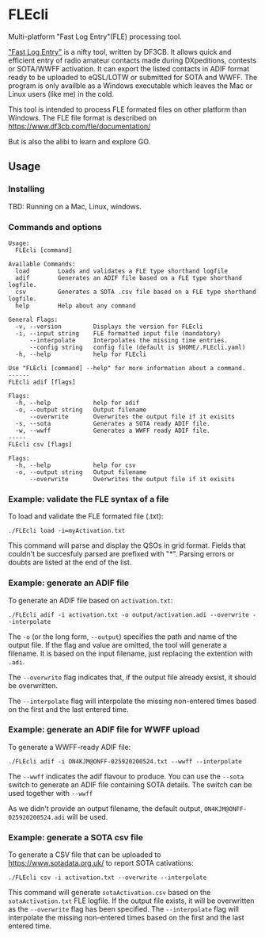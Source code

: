 # FLEcli
Multi-platform "Fast Log Entry"(FLE) processing tool.

["Fast Log Entry"](https://www.df3cb.com/fle/) is a nifty tool, written by DF3CB. It allows quick and efficient entry of radio amateur contacts made during DXpeditions, contests or SOTA/WWFF activation. It can export the listed contacts in ADIF format ready to be uploaded to eQSL/LOTW or submitted for SOTA and WWFF. The program is only availble as a Windows executable which leaves the Mac or Linux users (like me) in the cold.

This tool is intended to process FLE formated files on other platform than Windows. The FLE file format is described on https://www.df3cb.com/fle/documentation/

But is also the alibi to learn and explore GO.

## Usage

### Installing
TBD: Running on a Mac, Linux, windows. 

### Commands and options

```
Usage:
  FLEcli [command]

Available Commands:
  load        Loads and validates a FLE type shorthand logfile
  adif        Generates an ADIF file based on a FLE type shorthand logfile.
  csv         Generates a SOTA .csv file based on a FLE type shorthand logfile.
  help        Help about any command

General Flags:
  -v, --version         Displays the version for FLEcli
  -i, --input string    FLE formatted input file (mandatory)
      --interpolate     Interpolates the missing time entries.
      --config string   config file (default is $HOME/.FLEcli.yaml)
  -h, --help            help for FLEcli

Use "FLEcli [command] --help" for more information about a command.
------
FLEcli adif [flags]

Flags:
  -h, --help            help for adif
  -o, --output string   Output filename
      --overwrite       Overwrites the output file if it exisits
  -s, --sota            Generates a SOTA ready ADIF file.
  -w, --wwff            Generates a WWFF ready ADIF file.
-----
FLEcli csv [flags]

Flags:
  -h, --help            help for csv
  -o, --output string   Output filename
      --overwrite       Overwrites the output file if it exisits
```

### Example: validate the FLE syntax of a file

To load and validate the FLE formated file (.txt):

```
./FLEcli load -i=myActivation.txt
```
This command will parse and display the QSOs in grid format. 
Fields that couldn't be succesfuly parsed are prefixed with "*". 
Parsing errors or doubts are listed at the end of the list.


### Example: generate an ADIF file

To generate an ADIF file based on `activation.txt`:

```
./FLEcli adif -i activation.txt -o output/activation.adi --overwrite --interpolate
```
The `-o` (or the long form, `--output`) specifies the path and name of the output file.
If the flag and value are omitted, the tool will generate a filename.
It is based on the input filename, just replacing the extention with `.adi`.

The `--overwrite` flag indicates that, if the output file already exsist, it should be overwritten. 

The `--interpolate` flag will interpolate the missing non-entered times based on the first and the last entered time.

### Example: generate an ADIF file for WWFF upload

To generate a WWFF-ready ADIF file: 
```
./FLEcli adif -i ON4KJM@ONFF-025920200524.txt --wwff --interpolate
```
The `--wwff` indicates the adif flavour to produce.
You can use the `--sota` switch to generate an ADIF file containing SOTA details.
The switch can be used together with `--wwff`

As we didn't provide an output filename, the default output, `ON4KJM@ONFF-025920200524.adi` will be used.  


### Example: generate a SOTA csv file

To generate a CSV file that can be uploaded to https://www.sotadata.org.uk/ to report SOTA cativations:

```
./FLEcli csv -i activation.txt --overwrite --interpolate
```
This command will generate `sotaActivation.csv` based on the `sotaActivation.txt` FLE logfile.
If the output file exists, it will be overwritten as the `--overwrite` flag has been specified.
The `--interpolate` flag will interpolate the missing non-entered times based on the first and the last entered time.


